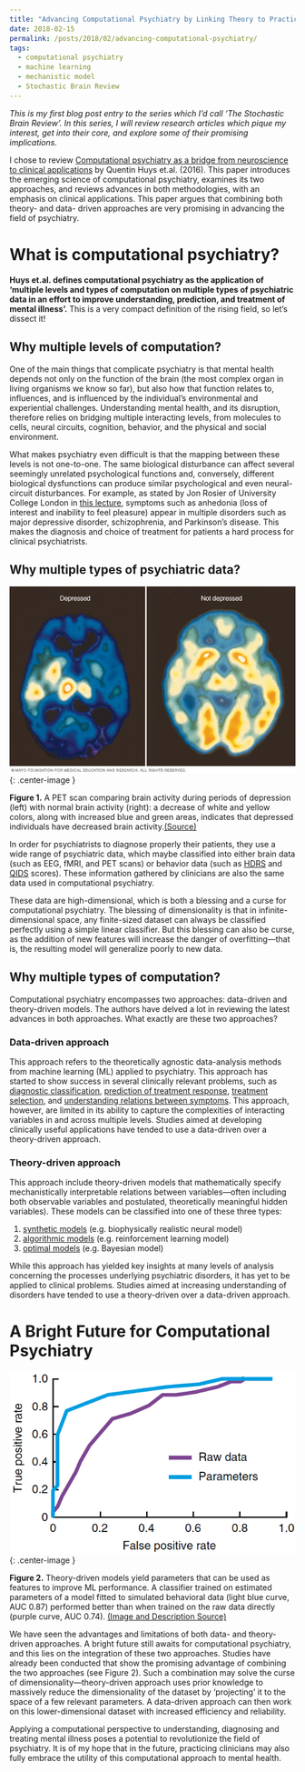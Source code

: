 ```yaml
---
title: "Advancing Computational Psychiatry by Linking Theory to Practice"
date: 2018-02-15
permalink: /posts/2018/02/advancing-computational-psychiatry/
tags:
  - computational psychiatry
  - machine learning
  - mechanistic model
  - Stochastic Brain Review
---
```


*This is my first blog post entry to the series which I’d call ‘The Stochastic Brain Review’. In this series, I will review research articles which pique my interest, get into their core, and explore some of their promising implications.*

I chose to review [Computational psychiatry as a bridge from neuroscience to clinical applications](https://www.ncbi.nlm.nih.gov/pubmed/26906507) by Quentin Huys et.al. (2016). This paper introduces the emerging science of computational psychiatry, examines its two approaches, and reviews advances in both methodologies, with an emphasis on clinical applications. This paper argues that combining both theory- and data- driven approaches are very promising in advancing the field of psychiatry.

# What is computational psychiatry?

**Huys et.al. defines computational psychiatry as the application of ‘multiple levels and types of computation on multiple types of psychiatric data in an effort to improve understanding, prediction, and treatment of mental illness’.** This is a very compact definition of the rising field, so let’s dissect it!

## Why multiple levels of computation?

One of the main things that complicate psychiatry is that mental health depends not only on the function of the brain (the most complex organ in living organisms we know so far), but also how that function relates to, influences, and is influenced by the individual’s environmental and experiential challenges. Understanding mental health, and its disruption, therefore relies on bridging multiple interacting levels, from molecules to cells, neural circuits, cognition, behavior, and the physical and social environment.

What makes psychiatry even difficult is that the mapping between these levels is not one-to-one. The same biological disturbance can affect several seemingly unrelated psychological functions and, conversely, different biological dysfunctions can produce similar psychological and even neural-circuit disturbances. For example, as stated by Jon Rosier of University College London in [this lecture](https://www.youtube.com/watch?v=1Nh9j7-vJnA), symptoms such as anhedonia (loss of interest and inability to feel pleasure) appear in multiple disorders such as major depressive disorder, schizophrenia, and Parkinson’s disease. This makes the diagnosis and choice of treatment for patients a hard process for clinical psychiatrists.  

## Why multiple types of psychiatric data?

![Depressed PET Scan](/images/SBR01/depressedpetscan.png){: .center-image }

**Figure 1.** A PET scan comparing brain activity during periods of depression (left) with normal brain activity (right): a decrease of white and yellow colors, along with increased blue and green areas, indicates that depressed individuals have decreased brain activity.[(Source)](https://www.mayoclinic.org/tests-procedures/pet-scan/multimedia/-pet-scan-of-the-brain-for-depression/img-20007400)

In order for psychiatrists to diagnose properly their patients, they use a wide range of psychiatric data, which maybe classified into either brain data (such as EEG, fMRI, and PET scans) or behavior data (such as [HDRS](http://www.assessmentpsychology.com/HAM-D.pdf) and [QIDS](http://www.ids-qids.org/) scores). These information gathered by clinicians are also the same data used in computational psychiatry. 

These data are high-dimensional, which is both a blessing and a curse for computational psychiatry. The blessing of dimensionality is that in infinite-dimensional space, any finite-sized dataset can always be classified perfectly using a simple linear classifier.  But this blessing can also be curse, as the addition of new features will increase the danger of overfitting—that is, the resulting model will generalize poorly to new data. 

## Why multiple types of computation?

Computational psychiatry encompasses two approaches: data-driven and theory-driven models. The authors have delved a lot in reviewing the latest advances in both approaches. What exactly are these two approaches?

### Data-driven approach

This approach refers to the theoretically agnostic data-analysis methods from machine learning (ML) applied to psychiatry. This approach has started to show success in several clinically relevant problems, such as [diagnostic classification](https://jhu.pure.elsevier.com/en/publications/the-tenth-annual-mlsp-competition-schizophrenia-classification-ch-4), [prediction of treatment response](https://www.ncbi.nlm.nih.gov/pubmed/23684127), [treatment selection](https://www.ncbi.nlm.nih.gov/pubmed/20598710), and [understanding relations between symptoms](https://www.ncbi.nlm.nih.gov/pubmed/24324144). This approach, however, are limited in its ability to capture the complexities of interacting variables in and across multiple levels. Studies aimed at developing clinically useful applications have tended to use a data-driven over a theory-driven approach.

### Theory-driven approach

This approach include theory-driven models that mathematically specify mechanistically interpretable relations between variables—often including both observable variables and postulated, theoretically meaningful hidden variables). These models can be classified into one of these three types:
1. [synthetic models](https://www.ncbi.nlm.nih.gov/pubmed/23203979) (e.g. biophysically realistic neural model)
2. [algorithmic models](http://journals.plos.org/ploscompbiol/article?id=10.1371/journal.pcbi.1002410) (e.g. reinforcement learning model) 
3. [optimal models](https://www.ncbi.nlm.nih.gov/pubmed/25730669) (e.g. Bayesian model)

While this approach has yielded key insights at many levels of analysis concerning the processes underlying psychiatric disorders, it has yet to be applied to clinical problems. Studies aimed at increasing understanding of disorders have tended to use a theory-driven over a data-driven approach. 

# A Bright Future for Computational Psychiatry

![ROC](/images/SBR01/ROC1.png){: .center-image }

**Figure 2.** Theory-driven models yield parameters that can be used as features to improve ML performance. A classifier trained on estimated parameters of a model fitted to simulated behavioral data (light blue curve, AUC 0.87) performed better than when trained on the raw data directly (purple curve, AUC 0.74). [(Image and Description Source)](https://www.ncbi.nlm.nih.gov/pubmed/26906507)

We have seen the advantages and limitations of both data- and theory-driven approaches. A bright future still awaits for computational psychiatry, and this lies on the integration of these two approaches.  Studies have already been conducted that show the promising advantage of combining the two approaches (see Figure 2). Such a combination may solve the curse of dimensionality—theory-driven approach uses prior knowledge to massively reduce the dimensionality of the dataset by ‘projecting’ it to the space of a few relevant parameters. A data-driven approach can then work on this lower-dimensional dataset with increased efficiency and reliability.

Applying a computational perspective to understanding, diagnosing and treating mental illness poses a potential to revolutionize the field of psychiatry. It is of my hope that in the future, practicing clinicians may also fully embrace the utility of this computational approach to mental health.
